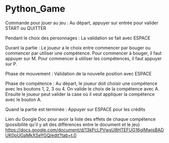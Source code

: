 # Python_Game
Commande pour jouer au jeu :
Au départ, appuyer sur entrée pour valider START ou QUITTER

Pendant le choix des personnages : 
La validation se fait avec ESPACE

Durant la partie : 
Le joueur a le choix entre commencer par bouger ou commencer par utiliser une compétence. Pour commencer à bouger, il faut appuyer sur M. Pour commencer à utiliser les compétences, il faut appuyer sur P.

Phase de mouvement : 
Validation de la nouvelle position avec ESPACE

Phase de compétence : 
Au départ, le joueur doit choisir une compétence avec les boutons 1, 2, 3 ou 4.
On valide le choix de la compétence avec A.
Ensuite le joueur peut valider la case où il veut appliquer la compétence avec le bouton A.

Quand la partie est terminée :
Appuyer sur ESPACE pour les crédits

Lien du Google Doc pour avoir la liste des effets de chaque compétence (possibilité qu'il y ait des différences entre le document et le jeu)
https://docs.google.com/document/d/13kPcLPVwsU8HTEFUG16glMwisBADUK0pUGaMkXSeYGQ/edit?tab=t.0

